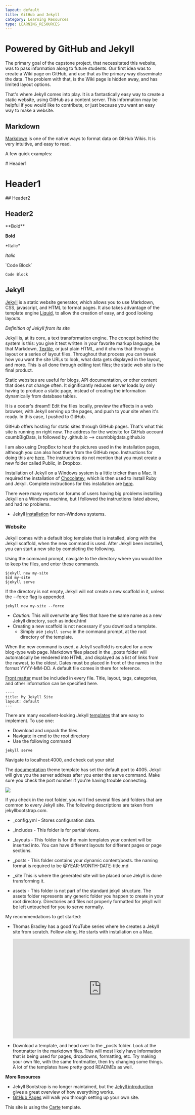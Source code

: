 ```yaml
---
layout: default
title: GitHub and Jekyll
category: Learning Resources
type: LEARNING_RESOURCES
---
```


# Powered by GitHub and Jekyll

The primary goal of the capstone project, that necessitated this website, was to pass information along to future students.  Our first idea was to create a Wiki page on GitHub, and use that as the primary way disseminate the data.  The problem with that, is the Wiki page is hidden away, and has limited layout options.  

That's where Jekyll comes into play.  It is a fantastically easy way to create a static website, using GitHub as a content server.  This information may be helpful if you would like to contribute, or just because you want an easy way to make a website.  

## Markdown

<a href="https://github.com/adam-p/markdown-here/wiki/Markdown-Cheatsheet" target="blank">Markdown</a> is one of the native ways to format data on GitHub Wikis.  It is very intuitive, and easy to read.

A few quick examples:

\# Header1

# Header1


\#\# Header2

## Header2

\*\*Bold\*\*

**Bold**

\*Italic\*

*Italic*

\`Code Block`

`Code Block`

## Jekyll

<a href="https://jekyllrb.com/" target="blank">Jekyll</a> is a static website generator, which allows you to use Markdown, CSS, javascript, and HTML to format pages.  It also takes advantage of the template engine <a href="https://github.com/Shopify/liquid/wiki" target="blank">Liquid</a>, to allow the creation of easy, and good looking layouts.

*Definition of Jekyll from its site*

Jekyll is, at its core, a text transformation engine. The concept behind the system is this: you give it text written in your favorite markup language, be that Markdown, <a href="http://redcloth.org/textile" target="blank">Textile</a>, or just plain HTML, and it churns that through a layout or a series of layout files. Throughout that process you can tweak how you want the site URLs to look, what data gets displayed in the layout, and more. This is all done through editing text files; the static web site is the final product.

Static websites are useful for blogs, API documentation, or other content that does not change often.  It significantly reduces server loads by only having to produce a static page, instead of creating the information dynamically from database tables.  

It is a coder's dream!!  Edit the files locally, preview the affects in a web browser, with Jekyll serving up the pages, and push to your site when it's ready.  In this case, I pushed to GitHub.

GitHub offers hosting for static sites through GitHub pages.  That's what this site is running on right now.  The address for the website for GitHub account csumbBigData, is followed by .github.io --> csumbbigdata.github.io

I am also using DropBox to host the pictures used in the installation pages, although you can also host them from the GitHub repo.  Instructions for doing this are <a href="http://benwilhelm.com/the-website/nerd-stuff/2014/12/21/building-an-image-heavy-jekyll-site/" target="blank">here</a>.  The instructions do not mention that you must create a new folder called Public, in Dropbox.

Installation of Jekyll on a Windows system is a little tricker than a Mac.  It required the installation of <a href="https://chocolatey.org/" target="blank">Chocolatey</a>, which is then used to install Ruby and Jekyll.  Complete instructions for this installation are <a href="https://davidburela.wordpress.com/2015/11/28/easily-install-jekyll-on-windows-with-3-command-prompt-entries-and-chocolatey/" target="blank">here</a>.  

There were many reports on forums of users having big problems installing Jekyll on a Windows machine, but I followed the instructions listed above, and had no problems.

 - Jekyll <a href="https://jekyllrb.com/docs/installation/" target="blank">installation</a> for non-Windows systems.

### Website
Jekyll comes with a default blog template that is installed, along with the Jekyll scaffold, when the new command is used.  After Jekyll been installed, you can start a new site by completing the following.  

Using the command prompt, navigate to the directory where you would like to keep the files, and enter these commands.

    $jekyll new my-site
    $cd my-site
    $jekyll serve


If the directory is not empty, Jekyll will not create a new scaffold in it, unless the \--force flag is appended.

    jekyll new my-site --force
    
 * *Caution:* This will overwrite any files that have the same name as a new Jekyll directory, such as index.html
 * Creating a new scaffold is not necessary if you download a template.
    * Simply use `jekyll serve` in the command prompt, at the root directory of the template.
    
<!-- endList -->
    
When the new command is used, a Jekyll scaffold is created for a new blog-type web page.   Markdown files placed in the _posts folder will automatically be rendered into HTML, and displayed as a list of links from the newest, to the oldest. Dates must be placed in front of the names in the format YYYY-MM-DD.  A default file comes in there for reference.

<a href="https://jekyllrb.com/docs/frontmatter/" target="blank">Front matter</a> must be included in every file.  Title, layout, tags, categories, and other information can be specified here.

    ----
    title: My Jekyll Site
    layout: default
    ---

   
There are many excellent-looking Jekyll <a href="http://jekyllthemes.org/" target="blank">templates</a> that are easy to implement.  To use one:

 - Download and unpack the files.  
 - Navigate in cmd to the root directory
 - Use the following command
 
<!-- endList -->

    jekyll serve
    
Navigate to localhost:4000, and check out your site!

The <a href="http://jekyllthemes.org/themes/documentation-theme-jekyll/" target="blank">documentation</a> theme template has set the default port to 4005.  Jekyll will give you the server address after you enter the serve command. Make sure you check the port number if you're having trouble connecting.  

![](https://dl.dropboxusercontent.com/s/taigvs683i5g4ln/jekyll_serve.PNG?dl=0) 


If you check in the root folder, you will find several files and folders that are common to every Jekyll site.  The following descriptions are taken from jekyllbootstrap.com.

 - _config.yml - Stores configuration data.

 - _includes - This folder is for partial views.

 - _layouts - This folder is for the main templates your content will be inserted into. You can have different layouts for different pages or page sections.

 - _posts - This folder contains your dynamic content/posts. the naming format is required to be @YEAR-MONTH-DATE-title.md

 - _site This is where the generated site will be placed once Jekyll is done transforming it.

 - assets - This folder is not part of the standard jekyll structure. The assets folder represents any generic folder you happen to create in your root directory. Directories and files not properly formatted for jekyll will be left untouched for you to serve normally.
 
My recommendations to get started:

 - Thomas Bradley has a good YouTube series where he creates a Jekyll site from scratch.  Follow along.  He starts with installation on a Mac.  
   <iframe width="560" height="315" src="https://www.youtube.com/embed/oiNVQ9Zjy4o?list=PLWjCJDeWfDdfVEcLGAfdJn_HXyM4Y7_k-" frameborder="0" allowfullscreen></iframe> 
    
   <br> 
 - Download a template, and head over to the _posts folder.  Look at the frontmatter in the markdown files.  This will most likely have information that is being used for pages, dropdowns, formatting, etc.  Try making your own file, with the same frontmatter, then try changing some things.  A lot of the templates have pretty good READMEs as well.  
 
**More Resources**

 - Jekyll Bootstrap is no longer maintained, but the <a href="http://themes.jekyllbootstrap.com/preview/twitter/lessons/2011/12/29/jekyll-introduction/" target="blank">Jekyll introduction</a> gives a great overview of how everything works.
 - <a href="https://pages.github.com/" target="blank">GitHub Pages</a> will walk you through setting up your own site. 

This site is using the <a href="http://jekyllthemes.org/themes/carte/" target="blank">Carte</a> template.  

